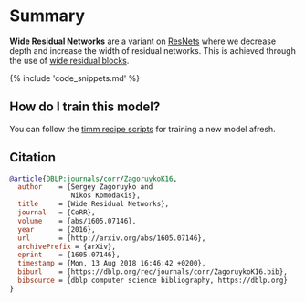# Summary

**Wide Residual Networks** are a variant on [ResNets](https://paperswithcode.com/method/resnet) where we decrease depth and increase the width of residual networks. This is achieved through the use of [wide residual blocks](https://paperswithcode.com/method/wide-residual-block).

{% include 'code_snippets.md' %}

## How do I train this model?

You can follow the [timm recipe scripts](https://rwightman.github.io/pytorch-image-models/scripts/) for training a new model afresh.

## Citation

```BibTeX
@article{DBLP:journals/corr/ZagoruykoK16,
  author    = {Sergey Zagoruyko and
               Nikos Komodakis},
  title     = {Wide Residual Networks},
  journal   = {CoRR},
  volume    = {abs/1605.07146},
  year      = {2016},
  url       = {http://arxiv.org/abs/1605.07146},
  archivePrefix = {arXiv},
  eprint    = {1605.07146},
  timestamp = {Mon, 13 Aug 2018 16:46:42 +0200},
  biburl    = {https://dblp.org/rec/journals/corr/ZagoruykoK16.bib},
  bibsource = {dblp computer science bibliography, https://dblp.org}
}
```

<!--
Models:
- Name: wide_resnet101_2
  Metadata:
    FLOPs: 29304929280
    Training Data:
    - ImageNet
    Architecture:
    - 1x1 Convolution
    - Batch Normalization
    - Convolution
    - Global Average Pooling
    - Max Pooling
    - ReLU
    - Residual Connection
    - Softmax
    - Wide Residual Block
    File Size: 254695146
    Tasks:
    - Image Classification
    ID: wide_resnet101_2
    Crop Pct: '0.875'
    Image Size: '224'
    Interpolation: bilinear
  Code: https://github.com/rwightman/pytorch-image-models/blob/5f9aff395c224492e9e44248b15f44b5cc095d9c/timm/models/resnet.py#L802
  In Collection: Wide ResNet
- Name: wide_resnet50_2
  Metadata:
    FLOPs: 14688058368
    Training Data:
    - ImageNet
    Architecture:
    - 1x1 Convolution
    - Batch Normalization
    - Convolution
    - Global Average Pooling
    - Max Pooling
    - ReLU
    - Residual Connection
    - Softmax
    - Wide Residual Block
    File Size: 275853271
    Tasks:
    - Image Classification
    ID: wide_resnet50_2
    Crop Pct: '0.875'
    Image Size: '224'
    Interpolation: bicubic
  Code: https://github.com/rwightman/pytorch-image-models/blob/5f9aff395c224492e9e44248b15f44b5cc095d9c/timm/models/resnet.py#L790
  In Collection: Wide ResNet
Collections:
- Name: Wide ResNet
  Paper:
    title: Wide Residual Networks
    url: https://paperswithcode.com//paper/wide-residual-networks
  type: model-index
Type: model-index
-->
